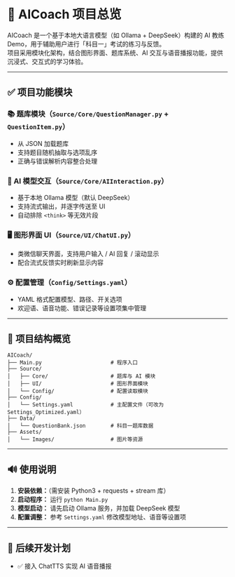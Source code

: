 # 🤖 AICoach 项目总览

AICoach 是一个基于本地大语言模型（如 Ollama + DeepSeek）构建的 AI 教练 Demo，用于辅助用户进行「科目一」考试的练习与反馈。  
项目采用模块化架构，结合图形界面、题库系统、AI 交互与语音播报功能，提供沉浸式、交互式的学习体验。

---

## ✅ 项目功能模块

### 📚 题库模块（`Source/Core/QuestionManager.py` + `QuestionItem.py`）
- 从 JSON 加载题库
- 支持题目随机抽取与选项乱序
- 正确与错误解析内容整合处理

### 🧠 AI 模型交互（`Source/Core/AIInteraction.py`）
- 基于本地 Ollama 模型（默认 DeepSeek）
- 支持流式输出，并逐字传送至 UI
- 自动排除 `<think>` 等无效片段

### 🖥️ 图形界面 UI（`Source/UI/ChatUI.py`）
- 类微信聊天界面，支持用户输入 / AI 回复 / 滚动显示
- 配合流式反馈实时刷新显示内容

### ⚙️ 配置管理（`Config/Settings.yaml`）
- YAML 格式配置模型、路径、开关选项
- 欢迎语、语音功能、错误记录等设置项集中管理

---

## 📁 项目结构概览

```
AICoach/
├── Main.py                      # 程序入口
├── Source/
│   ├── Core/                    # 题库与 AI 模块
│   ├── UI/                      # 图形界面模块
│   └── Config/                  # 配置读取模块
├── Config/
│   └── Settings.yaml            # 主配置文件（可改为 Settings_Optimized.yaml）
├── Data/
│   └── QuestionBank.json        # 科目一题库数据
├── Assets/
│   └── Images/                  # 图片等资源
```

---

## 🔊 使用说明

1. **安装依赖：**（需安装 Python3 + requests + stream 库）
2. **启动程序：** 运行 `python Main.py`
3. **模型启动：** 请先启动 Ollama 服务，并加载 DeepSeek 模型
4. **配置调整：** 参考 `Settings.yaml` 修改模型地址、语音等设置项

---

## 🔧 后续开发计划

- ✅ 接入 ChatTTS 实现 AI 语音播报
